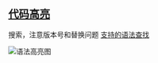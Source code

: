 ## [代码高亮](https://docsify.js.org/#/zh-cn/language-highlight)
搜索，注意版本号和替换问题
[支持的语法查找](https://cdn.jsdelivr.net/npm/prismjs@1/components/)

  ![语法高亮图](images/iamge1.png)